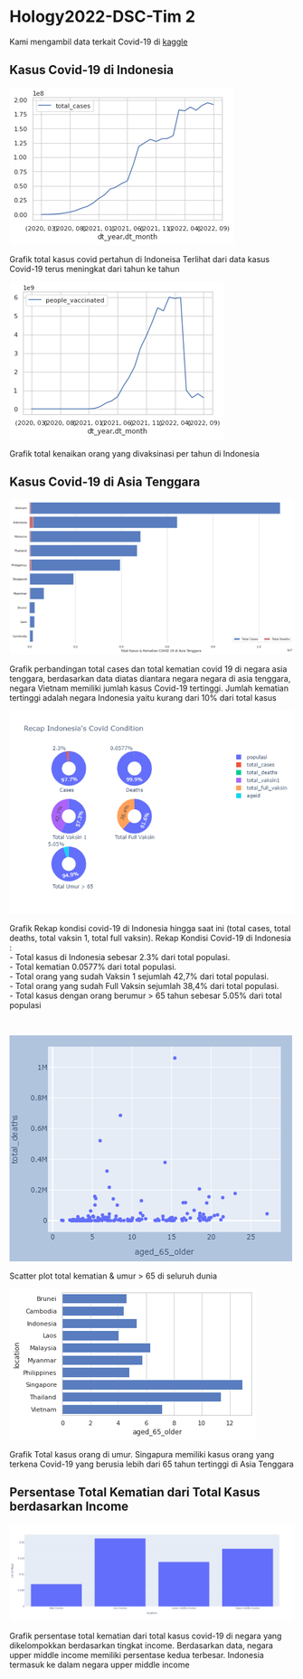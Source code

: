 # Hology2022-DSC-Tim 2

Kami mengambil data terkait Covid-19 di [kaggle](https://www.kaggle.com/datasets/arslanali4343/covid19-data-from-world)

## Kasus Covid-19 di Indonesia
![Grafik total kasus kenaikan covid-19 pertahun di Seluruh dunia](Photos/grafik%20total%20cases.png)
</p> Grafik total kasus covid pertahun di Indoneisa Terlihat dari data kasus Covid-19 terus meningkat dari tahun ke tahun</p>

![Grafik total kenaikan orang yang di vaksin pertahun di Seluruh dunia](Photos/grafik%20people%20vaccinated.png)
</p> Grafik total kenaikan orang yang divaksinasi per tahun di Indonesia </p>

## Kasus Covid-19 di Asia Tenggara
![Perbandingan total kasus dan total kematian covid-19 di negara asia tenggara](Photos/total%20cases%20n%20deaths%20southeast%20asia.png)
</p> Grafik perbandingan total cases dan total kematian covid 19 di negara asia tenggara, berdasarkan data diatas diantara negara negara di asia tenggara, negara Vietnam memiliki jumlah kasus Covid-19 tertinggi. Jumlah kematian tertinggi adalah negara Indonesia yaitu kurang dari 10% dari total kasus</p>

![Rekap kondisi covid-19 di Indonesia hingga saat ini (total cases, total deaths, total vaksin 1, total full vaksin)](Photos/recap%20indonesia's%20covid%20condition.png)
</p> Grafik Rekap kondisi covid-19 di Indonesia hingga saat ini (total cases, total deaths, total vaksin 1, total full vaksin). 
Rekap Kondisi Covid-19 di Indonesia : <br>
- Total kasus di Indonesia sebesar 2.3% dari total populasi. <br>
- Total kematian 0.0577% dari total populasi. <br>
- Total orang yang sudah Vaksin 1 sejumlah 42,7% dari total populasi. <br>
- Total orang yang sudah Full Vaksin sejumlah 38,4% dari total populasi. <br>
- Total kasus dengan orang berumur > 65 tahun sebesar 5.05% dari total populasi </p> <br>

![Scatter plot total kematian & umur > 65 di seluruh dunia](Photos/total%20deaths%20n%20aged%2065%20older.png)
</p> Scatter plot total kematian & umur > 65 di seluruh dunia</p>

![Grafik Total kasus orang di umur > 65 di Asia Tenggara](Photos/aged%2065%20older%20southeast%20asia.png)
</p> Grafik Total kasus orang di umur. Singapura memiliki kasus orang yang terkena Covid-19 yang berusia lebih dari 65 tahun tertinggi di Asia Tenggara</p>

## Persentase Total Kematian dari Total Kasus berdasarkan Income 

![Grafik persentase kasus covid-19 di seluruh dunia berdasarkan tingkat income](Photos/percentage%20tdeaths%20income%20continent.png)
</p> Grafik persentase total kematian dari total kasus covid-19 di negara yang dikelompokkan berdasarkan tingkat income. Berdasarkan data, negara upper middle income memiliki persentase kedua terbesar. Indonesia termasuk ke dalam negara upper middle income</p>




